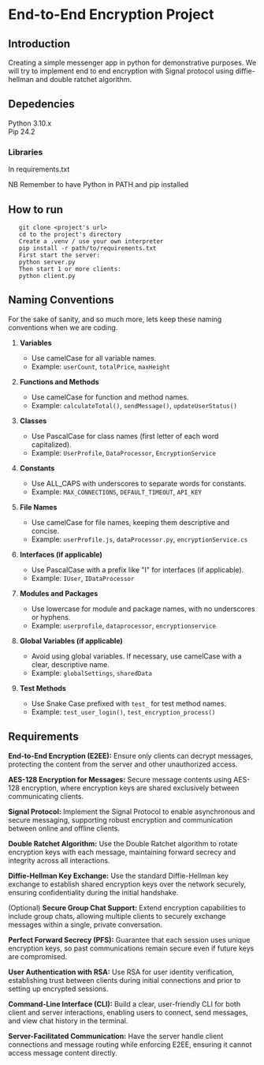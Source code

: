 # End-to-End Encryption Project

## Introduction
Creating a simple messenger app in python for demonstrative purposes. We will try to implement end to end encryption with Signal protocol using diffie-hellman and double ratchet algorithm.

## Depedencies
Python 3.10.x \
Pip 24.2

### Libraries
In requirements.txt

NB Remember to have Python in PATH and pip installed

## How to run
```
   git clone <project's url>
   cd to the project's directory
   Create a .venv / use your own interpreter
   pip install -r path/to/requirements.txt
   First start the server:
   python server.py
   Then start 1 or more clients:
   python client.py
```
## Naming Conventions
For the sake of sanity, and so much more, lets keep these naming conventions when we are coding.

1. **Variables**
   - Use camelCase for all variable names.
   - Example: `userCount`, `totalPrice`, `maxHeight`

2. **Functions and Methods**
   - Use camelCase for function and method names.
   - Example: `calculateTotal()`, `sendMessage()`, `updateUserStatus()`

3. **Classes**
   - Use PascalCase for class names (first letter of each word capitalized).
   - Example: `UserProfile`, `DataProcessor`, `EncryptionService`

4. **Constants**
   - Use ALL_CAPS with underscores to separate words for constants.
   - Example: `MAX_CONNECTIONS`, `DEFAULT_TIMEOUT`, `API_KEY`

5. **File Names**
   - Use camelCase for file names, keeping them descriptive and concise.
   - Example: `userProfile.js`, `dataProcessor.py`, `encryptionService.cs`

6. **Interfaces (if applicable)**
   - Use PascalCase with a prefix like "I" for interfaces (if applicable).
   - Example: `IUser`, `IDataProcessor`

7. **Modules and Packages**
   - Use lowercase for module and package names, with no underscores or hyphens.
   - Example: `userprofile`, `dataprocessor`, `encryptionservice`

8. **Global Variables (if applicable)**
   - Avoid using global variables. If necessary, use camelCase with a clear, descriptive name.
   - Example: `globalSettings`, `sharedData`

9. **Test Methods**
   - Use Snake Case prefixed with `test_` for test method names.
   - Example: `test_user_login()`, `test_encryption_process()`


 ## Requirements
**End-to-End Encryption (E2EE):** Ensure only clients can decrypt messages, protecting the content from the server and other unauthorized access.

**AES-128 Encryption for Messages:** Secure message contents using AES-128 encryption, where encryption keys are shared exclusively between communicating clients.

**Signal Protocol:** Implement the Signal Protocol to enable asynchronous and secure messaging, supporting robust encryption and communication between online and offline clients.

**Double Ratchet Algorithm:** Use the Double Ratchet algorithm to rotate encryption keys with each message, maintaining forward secrecy and integrity across all interactions.

**Diffie-Hellman Key Exchange:** Use the standard Diffie-Hellman key exchange to establish shared encryption keys over the network securely, ensuring confidentiality during the initial handshake.

(Optional) **Secure Group Chat Support:** Extend encryption capabilities to include group chats, allowing multiple clients to securely exchange messages within a single, private conversation.

**Perfect Forward Secrecy (PFS):** Guarantee that each session uses unique encryption keys, so past communications remain secure even if future keys are compromised.

**User Authentication with RSA:** Use RSA for user identity verification, establishing trust between clients during initial connections and prior to setting up encrypted sessions.

**Command-Line Interface (CLI):** Build a clear, user-friendly CLI for both client and server interactions, enabling users to connect, send messages, and view chat history in the terminal.

**Server-Facilitated Communication:** Have the server handle client connections and message routing while enforcing E2EE, ensuring it cannot access message content directly.
